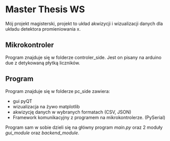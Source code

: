 # Master Thesis WS

Mój projekt magisterski, projekt to układ akwizycji i wizualizacji danych dla układu detektora promieniowania x.

## Mikrokontroler

Program znajduje się w folderze controler_side. Jest on pisany na arduino due z detykowaną płytką liczników.

## Program

Program znajduje się w folderze pc_side zawiera:

* gui pyQT
* wizualizacja na żywo matplotlib
* akwizycję danych w wybranych formatach (CSV, JSON)
* Framework komunikacyjny z programem na mikrokontrolerze. (PySerial)

Program sam w sobie dzieli się na główny program *main.py* oraz 2 moduły *gui_module* oraz *backend_module*. 